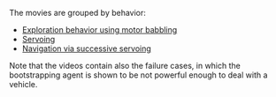 

The movies are grouped by behavior:

- [Exploration behavior using motor babbling][exploration]
- [Servoing][servoing]
- [Navigation via successive servoing][servonav]

Note that the videos contain also the failure cases, in which the 
bootstrapping agent is shown to be not powerful enough to deal with a vehicle.

[servoing]: servoing
[servonav]: servonav
[exploration]: exploration

